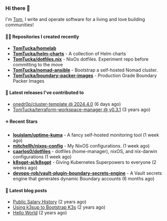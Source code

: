 ### Hi there 👋

I'm [Tom](https://tomwithers.dev), I write and operate software for a living and love building communities! 

#### 👨‍💻 Repositories I created recently
- **[TomTucka/homelab](https://github.com/TomTucka/homelab)**
- **[TomTucka/helm-charts](https://github.com/TomTucka/helm-charts)** - A collection of Helm charts
- **[TomTucka/dotfiles.nix](https://github.com/TomTucka/dotfiles.nix)** - NixOs dotfiles. Experiment repo before committing to the move
- **[TomTucka/nomad-ansible](https://github.com/TomTucka/nomad-ansible)** - Bootstrap a self-hosted Nomad cluster.
- **[TomTucka/boundary-packer-images](https://github.com/TomTucka/boundary-packer-images)** - Production Grade Boundary Packer Images

#### 🚀 Latest releases I've contributed to


- [onedr0p/cluster-template @ 2024.4.0](https://github.com/onedr0p/cluster-template/releases/tag/2024.4.0) (6 days ago)
- [TomTucka/terraform-workspace-manager @ v0.3.1](https://github.com/TomTucka/terraform-workspace-manager/releases/tag/v0.3.1) (3 years ago)

#### ⭐ Recent Stars


- **[louislam/uptime-kuma](https://github.com/louislam/uptime-kuma)** - A fancy self-hosted monitoring tool (1 week ago)
- **[mitchellh/nixos-config](https://github.com/mitchellh/nixos-config)** - My NixOS configurations. (1 week ago)
- **[caarlos0/dotfiles](https://github.com/caarlos0/dotfiles)** - dotfiles (home-manager), nixOS, and nix-darwin configurations (1 week ago)
- **[k8sgpt-ai/k8sgpt](https://github.com/k8sgpt-ai/k8sgpt)** - Giving Kubernetes Superpowers to everyone (2 weeks ago)
- **[devops-rob/vault-plugin-boundary-secrets-engine](https://github.com/devops-rob/vault-plugin-boundary-secrets-engine)** - A Vault secrets engine that generates dynamic Boundary accounts (6 months ago)

#### 📄 Latest blog posts
- [Public Salary History](https://tomwithers.dev/posts/public-salary-history/) (2 years ago)
- [Using k3sup to Bootstrap K3s](https://tomwithers.dev/posts/k3s-bootstrap/) (2 years ago)
- [Hello World](https://tomwithers.dev/posts/hello-world/) (2 years ago)
